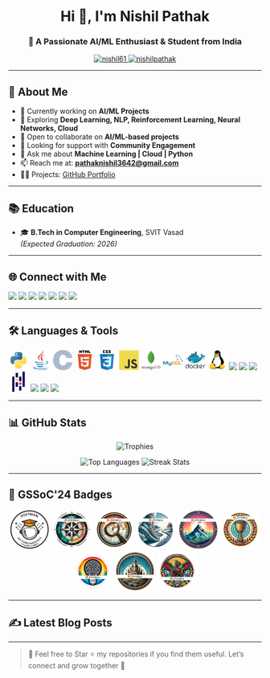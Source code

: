 <h1 align="center">Hi 👋, I'm Nishil Pathak</h1>
<h3 align="center">🚀 A Passionate AI/ML Enthusiast & Student from India</h3>

<p align="center">
  <a href="https://github.com/nishil61">
    <img src="https://komarev.com/ghpvc/?username=nishil61&label=Profile%20views&color=0e75b6&style=flat" alt="nishil61" />
  </a>
  <a href="https://twitter.com/nishilpathak">
    <img src="https://img.shields.io/twitter/follow/nishilpathak?label=Follow&style=social" alt="nishilpathak" />
  </a>
</p>

---

## 🧠 About Me
- 🔭 Currently working on **AI/ML Projects**
- 🌱 Exploring **Deep Learning, NLP, Reinforcement Learning, Neural Networks, Cloud**
- 👯 Open to collaborate on **AI/ML-based projects**
- 🤝 Looking for support with **Community Engagement**
- 💬 Ask me about **Machine Learning | Cloud | Python**
- 📫 Reach me at: **pathaknishil3642@gmail.com**
- 👨‍💻 Projects: [GitHub Portfolio](https://github.com/nishil61)

---

## 📚 Education
- 🎓 **B.Tech in Computer Engineering**, SVIT Vasad  
  *(Expected Graduation: 2026)*

---

## 🌐 Connect with Me
<p align="left">
  <a href="https://twitter.com/nishilpathak"><img src="https://img.icons8.com/color/48/000000/twitter--v1.png" width="30" /></a>
  <a href="https://www.linkedin.com/in/nishil-pathak-05b2111b0/"><img src="https://img.icons8.com/color/48/000000/linkedin.png" width="30" /></a>
  <a href="https://www.facebook.com/nishil.pathak/"><img src="https://img.icons8.com/color/48/000000/facebook-new.png" width="30" /></a>
  <a href="https://www.instagram.com/nishil_p004/"><img src="https://img.icons8.com/color/48/000000/instagram-new.png" width="30" /></a>
  <a href="https://medium.com/@pathaknishil3642"><img src="https://img.icons8.com/color/48/000000/medium-monogram.png" width="30" /></a>
  <a href="https://www.hackerrank.com/22ce61"><img src="https://img.icons8.com/windows/32/000000/hackerrank.png" width="30" /></a>
  <a href="https://leetcode.com/nishil3642/"><img src="https://img.icons8.com/external-tal-revivo-color-tal-revivo/32/000000/external-level-up-your-coding-skills-and-quickly-land-a-job-logo-color-tal-revivo.png" width="30" /></a>
</p>

---

## 🛠️ Languages & Tools

<p align="left">
  <img src="https://raw.githubusercontent.com/devicons/devicon/master/icons/python/python-original.svg" width="40" /> 
  <img src="https://raw.githubusercontent.com/devicons/devicon/master/icons/java/java-original.svg" width="40" />
  <img src="https://raw.githubusercontent.com/devicons/devicon/master/icons/c/c-original.svg" width="40" />
  <img src="https://raw.githubusercontent.com/devicons/devicon/master/icons/html5/html5-original-wordmark.svg" width="40" />
  <img src="https://raw.githubusercontent.com/devicons/devicon/master/icons/css3/css3-original-wordmark.svg" width="40" />
  <img src="https://raw.githubusercontent.com/devicons/devicon/master/icons/javascript/javascript-original.svg" width="40" />
  <img src="https://raw.githubusercontent.com/devicons/devicon/master/icons/mongodb/mongodb-original-wordmark.svg" width="40" />
  <img src="https://raw.githubusercontent.com/devicons/devicon/master/icons/mysql/mysql-original-wordmark.svg" width="40" />
  <img src="https://raw.githubusercontent.com/devicons/devicon/master/icons/docker/docker-original-wordmark.svg" width="40" />
  <img src="https://raw.githubusercontent.com/devicons/devicon/master/icons/linux/linux-original.svg" width="40" />
  <img src="https://raw.githubusercontent.com/devicons/devicon/master/icons/aws/aws-original.svg" width="40" />
  <img src="https://www.vectorlogo.zone/logos/google_cloud/google_cloud-icon.svg" width="40" />
  <img src="https://www.vectorlogo.zone/logos/microsoft_azure/microsoft_azure-icon.svg" width="40" />
  <img src="https://raw.githubusercontent.com/devicons/devicon/master/icons/pandas/pandas-original.svg" width="40" />
  <img src="https://www.vectorlogo.zone/logos/tensorflow/tensorflow-icon.svg" width="40" />
  <img src="https://www.vectorlogo.zone/logos/figma/figma-icon.svg" width="40" />
  <img src="https://www.vectorlogo.zone/logos/getpostman/getpostman-icon.svg" width="40" />
</p>

---

## 📊 GitHub Stats

<p align="center">
  <img src="https://github-profile-trophy.vercel.app/?username=nishil61&theme=onedark&margin-w=15&no-frame=true" alt="Trophies" />
</p>

<p align="center">
  <img src="https://github-readme-stats.vercel.app/api/top-langs/?username=nishil61&layout=compact&theme=tokyonight" alt="Top Languages" />
  <img src="https://github-readme-streak-stats.herokuapp.com/?user=nishil61&theme=tokyonight" alt="Streak Stats" />
</p>

---

## 🧩 GSSoC'24 Badges

<p align="center">
  <img src="https://github.com/girlscript/gssoc-website-new/blob/main/public/badges/postman.png?raw=true" width="80" />
  <img src="https://github.com/girlscript/gssoc-website-new/blob/main/public/badges/1.png?raw=true" width="80" />
  <img src="https://github.com/girlscript/gssoc-website-new/blob/main/public/badges/2.png?raw=true" width="80" />
  <img src="https://github.com/girlscript/gssoc-website-new/blob/main/public/badges/3.png?raw=true" width="80" />
  <img src="https://github.com/girlscript/gssoc-website-new/blob/main/public/badges/4.png?raw=true" width="80" />
  <img src="https://github.com/girlscript/gssoc-website-new/blob/main/public/badges/5.png?raw=true" width="80" />
  <img src="https://github.com/girlscript/gssoc-website-new/blob/main/public/badges/6.png?raw=true" width="80" />
  <img src="https://github.com/girlscript/gssoc-website-new/blob/main/public/badges/7.png?raw=true" width="80" />
  <img src="https://github.com/girlscript/gssoc-website-new/blob/main/public/badges/8.png?raw=true" width="80" />
</p>

---

## ✍️ Latest Blog Posts
<!-- BLOG-POST-LIST:START -->
<!-- BLOG-POST-LIST:END -->

---

> 🌟 Feel free to Star ⭐ my repositories if you find them useful. Let’s connect and grow together 🚀  
